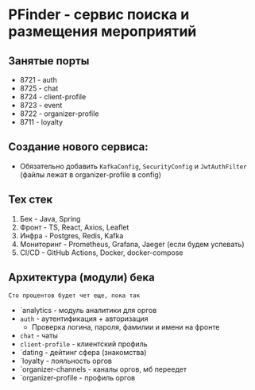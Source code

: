 # PFinder - сервис поиска и размещения мероприятий

## Занятые порты
- 8721 - auth
- 8725 - chat
- 8724 - client-profile
- 8723 - event
- 8722 - organizer-profile
- 8711 - loyalty

## Создание нового сервиса:
- Обязательно добавить `KafkaConfig`, `SecurityConfig` и `JwtAuthFilter` (файлы лежат в organizer-profile в config)

## Тех стек
1. Бек - Java, Spring
2. Фронт - TS, React, Axios, Leaflet
3. Инфра - Postgres, Redis, Kafka
4. Мониторинг - Prometheus, Grafana, Jaeger (если будем успевать)
5. CI/CD - GitHub Actions, Docker, docker-compose

## Архитектура (модули) бека
`Сто процентов будет чет еще, пока так`
- `analytics - модуль аналитики для оргов
- `auth` - аутентификация + авторизация
    - Проверка логина, пароля, фамилии и имени на фронте
- `chat` - чаты
- `client-profile` - клиентский профиль
- `dating - дейтинг сфера (знакомства)
- `loyalty - лояльность оргов
- `organizer-channels - каналы оргов, мб переедет
- `organizer-profile - профиль оргов
